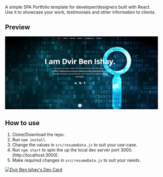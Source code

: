 A simple SPA Portfolio template for developer/designers built with React. Use it to showcase your work, testimonials and other information to clients.

## Preview
![Preview](./public/images/Screenshot_1.png)

## How to use
1. Clone/Download the repo.
2. Run  ``` npm install ```.
3. Change the values in ```src/resumeData.js``` to suit your use-case.
4. Run ```npm start``` to spin the up the local dev server port 3000.(http://localhost:3000).
5. Make required changes in ```src/resumeData.js``` to suit your needs.

<a href="https://app.daily.dev/dben"><img src="https://api.daily.dev/devcards/98cdf0fdf95e4d3bb7125f1c02cdbe62.png?r=kq9" width="400" alt="Dvir Ben Ishay's Dev Card"/></a>
